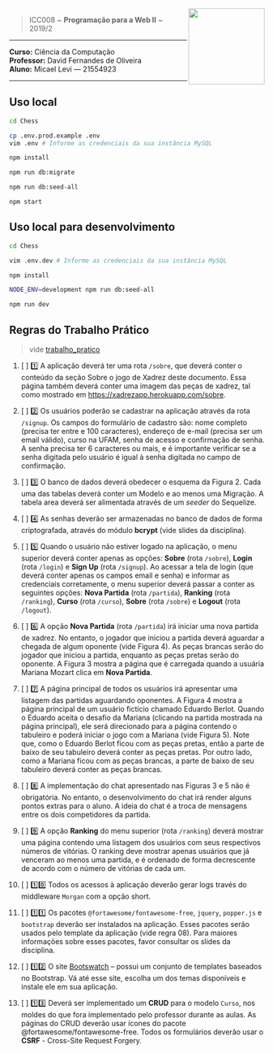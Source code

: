 <img src="https://www.colegioweb.com.br/wp-content/uploads/2017/12/Liberados-os-gabaritos-do-PSC-2018-da-UFAM.png" width="150" align="right">


> ICC008 ~ **Programação para a Web II** ~ 2019/2

----------------------------------------

**Curso:** Ciência da Computação <br>
**Professor:** David Fernandes de Oliveira <br>
**Aluno:** Micael Levi ― 21554923 <br>

----------------------------------------

## Uso local

```bash
cd Chess

cp .env.prod.example .env
vim .env # Informe as credenciais da sua instância MySQL

npm install

npm run db:migrate

npm run db:seed-all

npm start
```

## Uso local para desenvolvimento

```bash
cd Chess

vim .env.dev # Informe as credenciais da sua instância MySQL

npm install

NODE_ENV=development npm run db:seed-all

npm run dev
```


## Regras do Trabalho Prático
> vide [trabalho_pratico](./trabalho_pratico.pdf)

1. [ ] :one: A aplicação deverá ter uma rota `/sobre`, que deverá conter o conteúdo da seção Sobre o jogo de Xadrez deste documento. Essa página também deverá conter uma imagem das peças de xadrez, tal como mostrado em https://xadrezapp.herokuapp.com/sobre.

2. [ ] :two: Os usuários poderão se cadastrar na aplicação através da rota `/signup`. Os campos do formulário de cadastro são: nome completo (precisa ter entre e 100 caracteres), endereço de e-mail (precisa ser um email válido), curso na UFAM, senha de acesso e confirmação de senha. A senha precisa ter 6 caracteres ou mais, e é importante verificar se a senha digitada pelo usuário é igual à senha digitada no campo de confirmação.

3. [ ] :three: O banco de dados deverá obedecer o esquema da Figura 2. Cada uma das tabelas deverá conter um Modelo e ao menos uma Migração. A tabela area deverá ser alimentada através de um _seeder_ do Sequelize.

4. [ ] :four: As senhas deverão ser armazenadas no banco de dados de forma criptografada, através do módulo **bcrypt** (vide slides da disciplina).

5. [ ] :five: Quando o usuário não estiver logado na aplicação, o menu superior deverá conter apenas as opções: **Sobre** (rota `/sobre`), **Login** (rota `/login`) e **Sign Up** (rota `/signup`). Ao acessar a tela de login (que deverá conter apenas os campos email e senha) e informar as credenciais corretamente, o menu superior deverá passar a conter as seguintes opções: **Nova Partida** (rota `/partida`), **Ranking** (rota `/ranking`), **Curso** (rota `/curso`), **Sobre** (rota `/sobre`) e **Logout** (rota `/logout`).

6. [ ] :six: A opção **Nova Partida** (rota `/partida`) irá iniciar uma nova partida de xadrez. No entanto, o jogador que iniciou a partida deverá aguardar a chegada de algum oponente (vide Figura 4). As peças brancas serão do jogador que iniciou a partida, enquanto as peças pretas serão do oponente. A Figura 3 mostra a página que é carregada quando a usuária Mariana Mozart clica em **Nova Partida**.

7. [ ] :seven: A página principal de todos os usuários irá apresentar uma listagem das partidas aguardando oponentes. A Figura 4 mostra a página principal de um usuário fictício chamado Eduardo Berlot. Quando o Eduardo aceita o desafio da Mariana (clicando na partida mostrada na página principal), ele será direcionado para a página contendo o tabuleiro e poderá iniciar o jogo com a Mariana (vide Figura 5). Note que, como o Eduardo Berlot ficou com as peças pretas, então a parte de baixo de seu tabuleiro deverá conter as peças pretas. Por outro lado, como a Mariana ficou com as peças brancas, a parte de baixo de seu
tabuleiro deverá conter as peças brancas.

8. [ ] :eight: A implementação do chat apresentado nas Figuras 3 e 5 não é obrigatória. No entanto, o desenvolvimento do chat irá render alguns pontos extras para o aluno. A ideia do chat é a troca de mensagens entre os dois competidores da partida.

9. [ ] :nine: A opção **Ranking** do menu superior (rota `/ranking`) deverá mostrar uma página contendo uma listagem dos usuários com seus respectivos números de vitórias. O ranking deve mostrar apenas usuários que já venceram ao menos uma partida, e é ordenado de forma decrescente de acordo com o número de vitórias de cada um.

10. [ ] :one::zero: Todos os acessos à aplicação deverão gerar logs  través do middleware `Morgan` com a opção short.

11. [ ] :one::one: Os pacotes `@fortawesome/fontawesome-free`, `jquery`, `popper.js` e `bootstrap` deverão ser instalados na aplicação. Esses pacotes serão usados pelo template da aplicação (vide regra 08). Para maiores informações sobre esses pacotes, favor consultar os slides da disciplina.

12. [ ] :one::two: O site [Bootswatch](https://bootswatch.com) – possui um conjunto de templates baseados no Bootstrap. Vá até esse site, escolha um dos temas disponíveis e instale ele em sua aplicação.

13. [ ] :one::three: Deverá ser implementado um **CRUD** para o modelo `Curso`, nos moldes do que fora implementado pelo professor durante as aulas. As páginas do CRUD deverão usar ícones do pacote @fortawesome/fontawesome-free. Todos os formulários deverão usar o **CSRF** - Cross-Site Request Forgery.
